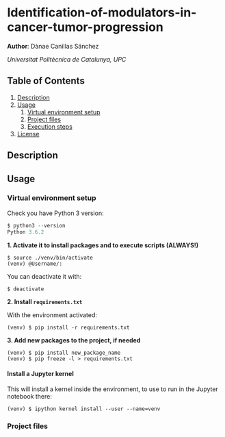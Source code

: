 # Identification-of-modulators-in-cancer-tumor-progression

**Author**: Dànae Canillas Sánchez

*Universitat Politècnica de Catalunya, UPC*


## Table of Contents

1. [Description](#description)
2. [Usage](#usage)
   1. [Virtual environment setup](#Virtual-environment-setup)
   2. [Project files](#Project-files)
   3. [Execution steps](#Execution-steps)
3. [License](#License)

## Description

## Usage

### Virtual environment setup

Check you have Python 3 version:

```py
$ python3 --version
Python 3.6.2
```

**1. Activate it to install packages and to execute scripts (ALWAYS!)**

```
$ source ./venv/bin/activate
(venv) @Username/:
```

You can deactivate it with:

```
$ deactivate
```



**2. Install `requirements.txt`**

With the environment activated:

```
(venv) $ pip install -r requirements.txt 
```



**3. Add new packages to the project, if needed**

```
(venv) $ pip install new_package_name
(venv) $ pip freeze -l > requirements.txt 
```



#### Install a Jupyter kernel

This will install a kernel inside the environment, to use to run in the Jupyter notebook there:

```
(venv) $ ipython kernel install --user --name=venv
```



### Project files
